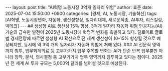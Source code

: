 --- layout: post title: "AI혁명 노동시장 3억개 일자리 위험" author: 효준 date: 2025-07-04 15:50:00 +0900 categories: [경제, AI, 노동시장, 기술혁신] tags: [AI혁명, 노동시장변화, 자동화, 생산성향상, 일자리대체, 새로운직종, AI투자, 리스킬링, 빅테크] --- ## 생성형 AI로 생산성 15% 향상, 3억개 일자리 자동화 위험 인공지능(AI) 기술의 급속한 발전이 2025년 노동시장에 혁명적 변화를 촉발하고 있다. 딜로이트 글로벌 경제전망에 따르면 생성형 AI 확산으로 전 세계 생산성이 10-15% 향상될 것으로 예상되지만, 동시에 약 3억 개의 일자리가 자동화 위험에 처해 있다. ### AI 전문직 영역까지 침투, 법무회계의료 등 고부가가치 업무 주목할 변화는 AI가 단순 반복 업무뿐만 아니라 창작, 분석, 의사결정 등 고부가가치 업무 영역까지 침투하고 있다는 점이다. 2025년 전 세계 AI 투자 규모는 5,000억 달러를 넘어설 것으로 예상된다.